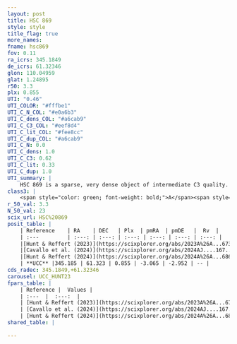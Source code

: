 ```yaml
---
layout: post
title: HSC 869
style: style
title_flag: true
more_names: 
fname: hsc869
fov: 0.11
ra_icrs: 345.1849
de_icrs: 61.32346
glon: 110.04959
glat: 1.24895
r50: 3.3
plx: 0.855
UTI: "0.46"
UTI_COLOR: "#fffbe1"
UTI_C_N_COL: "#e0a6b3"
UTI_C_dens_COL: "#a6cab9"
UTI_C_C3_COL: "#eef8d4"
UTI_C_lit_COL: "#fee8cc"
UTI_C_dup_COL: "#a6cab9"
UTI_C_N: 0.0
UTI_C_dens: 1.0
UTI_C_C3: 0.62
UTI_C_lit: 0.33
UTI_C_dup: 1.0
UTI_summary: |
    HSC 869 is a sparse, very dense object of intermediate C3 quality. It was recently reported in the literature.<br><br><span style="color: #99180f; font-weight: bold;">Warning: </span>contains less than 25 stars with <i>P>0.5</i> estimated.
class3: |
    <span style="color: green; font-weight: bold;">A</span><span style="color: red; font-weight: bold;">C</span>
r_50_val: 3.3
N_50_val: 23
scix_url: HSC%20869
posit_table: |
    | Reference    | RA    | DEC   | Plx  | pmRA  | pmDE   |  Rv  |
    | :---         | :---: | :---: | :---: | :---: | :---: | :---: |
    |[Hunt & Reffert (2023)](https://scixplorer.org/abs/2023A%26A...673A.114H) | 345.175 | 61.313 | 0.858 | -3.08 | -2.978 | -- |
    |[Cavallo et al. (2024)](https://scixplorer.org/abs/2024AJ....167...12C) | 345.181 | 61.324 | 0.877 | -- | -- | -- |
    |[Hunt & Reffert (2024)](https://scixplorer.org/abs/2024A%26A...686A..42H) | 345.175 | 61.313 | 0.858 | -3.08 | -2.978 | -- |
    | **UCC** |345.185 | 61.323 | 0.855 | -3.065 | -2.952 | -- | 
cds_radec: 345.1849,+61.32346
carousel: UCC_HUNT23
fpars_table: |
    | Reference |  Values |
    | :---  |  :---:  |
    | [Hunt & Reffert (2023)](https://scixplorer.org/abs/2023A%26A...673A.114H) | `AV50=3.281, diffAV50=1.471, MOD50=10.238, logAge50=6.565` |
    | [Cavallo et al. (2024)](https://scixplorer.org/abs/2024AJ....167...12C) | `AV50=2.62, dMod50=12.49, logAge50=8.16, [Fe/H]50=-0.88` |
    | [Hunt & Reffert (2024)](https://scixplorer.org/abs/2024A%26A...686A..42H) | `MassJ=140.538` |
shared_table: |
    
---
```


